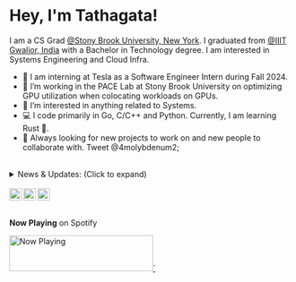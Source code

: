 <p align="center">
  <h1>Hey, I'm Tathagata!</h1>
</p>

I am a CS Grad [@Stony Brook University, New York](https://www.stonybrook.edu/). I graduated from [@IIIT Gwalior, India](https://www.iiitm.ac.in/index.php/en) with a Bachelor in Technology degree. I am interested in Systems Engineering and Cloud Infra. 

- 🚗 I am interning at Tesla as a Software Engineer Intern during Fall 2024.
- 🔭 I’m working in the PACE Lab at Stony Brook University on optimizing GPU utilization when colocating workloads on GPUs.
- 🌱 I’m interested in anything related to Systems.
- 💻 I code primarily in Go, C/C++ and Python. Currently, I am learning Rust 🦀.
- 💬 Always looking for new projects to work on and new people to collaborate with. Tweet @4molybdenum2;
<br/>
<details>
<summary>News & Updates: (Click to expand)</summary>

<p>
  <div style="width:100%;overflow-y:scroll; height:230px;">
    <ul id="news">
      <li><i>[Oct 2024]</i> Our paper <a href="https://dl.acm.org/doi/abs/10.1145/3698038.3698555">"KACE: Kernel-Aware Colocation for Efficient GPU Spatial Sharing"</a> was submitted to <b>SoCC'24</b> </li>
      <li><i>[May 2024]</i> Joined <b>Tesla</b> as a Software Engineer Intern in Palo Alto, California!</li>
    </ul>
  </div>
</p>
      
</details>
<br/>
<a href="https://twitter.com/4molybdenum2">
  <img align="left" width="22px" src="https://cdn.jsdelivr.net/npm/simple-icons@v3/icons/twitter.svg" />
</a>
<a href="https://www.linkedin.com/in/tathagata-paul/">
  <img align="left"  width="22px" src="https://cdn.jsdelivr.net/npm/simple-icons@v3/icons/linkedin.svg" />
</a>
<a href="https://leetcode.com/4molybdenum2/">
  <img ali
  gn="left" alt="Tathagata's Github" width="22px" src="https://cdn.jsdelivr.net/npm/simple-icons@v3/icons/leetcode.svg" />
</a> 
<br/><br/>

**Now Playing** on Spotify

<a href="https://now-playing-spotify-beta.vercel.app/now-playing?open">
    <img src="https://now-playing-spotify-beta.vercel.app/now-playing" width="256" height="64" alt="Now Playing">`
</a>
